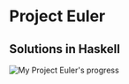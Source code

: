 # Project Euler

## Solutions in Haskell

![My Project Euler's progress](https://projecteuler.net/profile/PPichugin.png "Ppichugin on the Project Euler")
